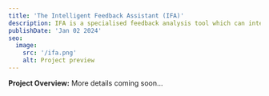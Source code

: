 ```yaml
---
title: 'The Intelligent Feedback Assistant (IFA)'
description: IFA is a specialised feedback analysis tool which can intelligently analyse student feedback, and provide actionable insights to teaching staff before its sent.
publishDate: 'Jan 02 2024'
seo:
  image:
    src: '/ifa.png'
    alt: Project preview
---
```


<!-- ![Project preview](/ifa.png) -->

**Project Overview:**
More details coming soon...

<!-- ## View project, including publications at [formatif.app](https://formatif.app/) -->

